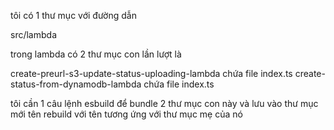 tôi có 1 thư mục với đường dẫn

src/lambda

trong lambda có 2 thư mục con lần lượt là

create-preurl-s3-update-status-uploading-lambda chứa file index.ts
create-status-from-dynamodb-lambda chứa file index.ts

tôi cần 1 câu lệnh esbuild để bundle 2 thư mục con này và lưu 
vào thư mục mới tên rebuild với tên tương ứng với thư mục mẹ của nó

